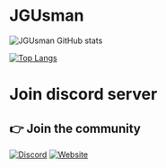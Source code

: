 # JGUsman
![JGUsman GitHub stats](https://github-readme-stats-git-masterrstaa-rickstaa.vercel.app/api?username=JGUsman007&show_icons=true&theme=react)

[![Top Langs](https://github-readme-stats.vercel.app/api/top-langs/?username=JGUsman007&&layout=compact&theme=react)](https://github.com/JGUsman007/JGUsman007)


# Join discord server
## 👉 Join the community
[![Discord](https://img.shields.io/badge/Discord-%237289DA.svg?style=for-the-badge&logo=discord&logoColor=white)](https://discord.gg/HWejPwZgvQ)
[![Website](https://img.shields.io/badge/Tebex-%23e62e56.svg?style=for-the-badge&logo=Tebex&logoColor=white)](https://al-studios.tebex.io/)


